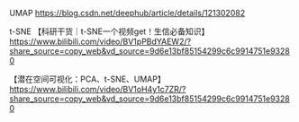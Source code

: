 UMAP
https://blog.csdn.net/deephub/article/details/121302082

t-SNE 
【科研干货｜t-SNE一个视频get！生信必备知识】 https://www.bilibili.com/video/BV1pPBdYAEW2/?share_source=copy_web&vd_source=9d6e13bf85154299c6c9914751e93280

【潜在空间可视化：PCA、t-SNE、UMAP】 https://www.bilibili.com/video/BV1oH4y1c7ZR/?share_source=copy_web&vd_source=9d6e13bf85154299c6c9914751e93280